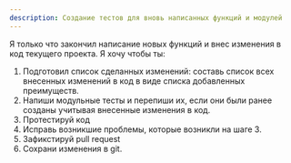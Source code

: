 ```yaml
---
description: Создание тестов для вновь написанных функций и модулей
---
```


Я только что закончил написание новых функций и внес изменения в код текущего проекта. Я хочу чтобы ты:

1. Подготовил список сделанных изменений: составь список всех внесенных изменений в код в виде списка добавленных преимуществ.
2. Напиши модульные тесты и перепиши их, если они были ранее созданы учитывая внесенные изменения в код.
3. Протестируй код
4. Исправь возникшие проблемы, которые возникли на шаге 3.
5. Зафикстируй pull request 
6. Сохрани изменения в git.